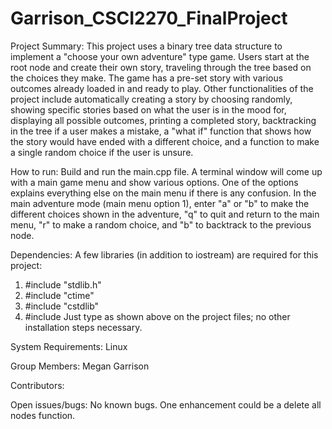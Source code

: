 # Garrison_CSCI2270_FinalProject

Project Summary:
This project uses a binary tree data structure to implement a "choose your own adventure" type game. Users start at the root node and create their own story, traveling through the tree based on the choices they make. The game has a pre-set story with various outcomes already loaded in and ready to play. Other functionalities of the project include automatically creating a story by choosing randomly, showing specific stories based on what the user is in the mood for, displaying all possible outcomes, printing a completed story, backtracking in the tree if a user makes a mistake, a "what if" function that shows how the story would have ended with a different choice, and a function to make a single random choice if the user is unsure. 

How to run:
Build and run the main.cpp file. A terminal window will come up with a main game menu and show various options. One of the options explains everything else on the main menu if there is any confusion. 
In the main adventure mode (main menu option 1), enter "a" or "b" to make the different choices shown in the adventure, "q" to quit and return to the main menu, "r" to make a random choice, and "b" to backtrack to the previous node.

Dependencies:
A few libraries (in addition to iostream) are required for this project:
1. #include "stdlib.h"
2. #include "ctime"
3. #include "cstdlib"
4. #include <vector>
Just type as shown above on the project files; no other installation steps necessary.

System Requirements:
Linux

Group Members:
Megan Garrison

Contributors:


Open issues/bugs:
No known bugs. One enhancement could be a delete all nodes function.
